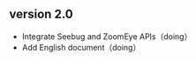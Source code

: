 version 2.0
---------------
* Integrate Seebug and ZoomEye APIs（doing）
* Add English document（doing）
